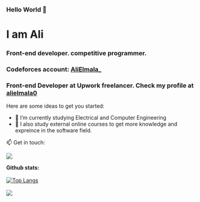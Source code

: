 ### Hello World 👋
<h1> I am Ali </h1>
<h3>Front-end developer. competitive programmer.</h3>
<h3>Codeforces account: <a href="https://codeforces.com/profile/AliElmala_">AliElmala_</a></h3>
<h3> Front-end Developer at Upwork freelancer. Check my profile at <a href="https://www.upwork.com/freelancers/alielmala0">alielmala0</a> </h3>

Here are some ideas to get you started:

- 🔭 I’m currently studying Electrical and Computer Engineering
- 🌱 I also study external online courses to get more knowledge and expreince in the software field.

</div>

📫 Get in touch: 

 <a href="https://www.linkedin.com/in/alielmala"><img src="https://img.shields.io/badge/LinkedIn-0077B5?style=for-the-badge&logo=linkedin&logoColor=white"></a>

<b>Github stats:</b> <br><br>
[![Top Langs](https://github-readme-stats.vercel.app/api/top-langs/?username=alielmala&layout=compact)](https://github.com/anuraghazra/github-readme-stats) <br> <br>
![](https://komarev.com/ghpvc/?username=alielmala&color=blue)
